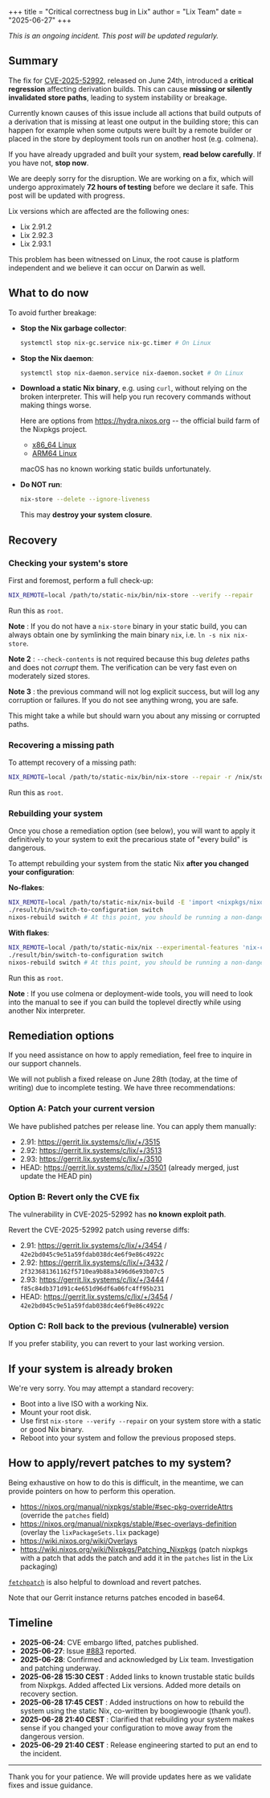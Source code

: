 +++
title = "Critical correctness bug in Lix"
author = "Lix Team"
date = "2025-06-27"
+++

*This is an ongoing incident. This post will be updated regularly.*

## Summary

The fix for [CVE-2025-52992](https://nvd.nist.gov/vuln/detail/CVE-2025-52992), released on June 24th, introduced a **critical regression** affecting derivation builds. This can cause **missing or silently invalidated store paths**, leading to system instability or breakage. 

Currently known causes of this issue include all actions that build outputs of a derivation that is missing at least one output in the building store; this can happen for example when some outputs were built by a remote builder or placed in the store by deployment tools run on another host (e.g. colmena).

If you have already upgraded and built your system, **read below carefully**. If you have not, **stop now**.

We are deeply sorry for the disruption. We are working on a fix, which will undergo approximately **72 hours of testing** before we declare it safe. This post will be updated with progress.

Lix versions which are affected are the following ones:

- Lix 2.91.2
- Lix 2.92.3
- Lix 2.93.1

This problem has been witnessed on Linux, the root cause is platform independent and we believe it can occur on Darwin as well.

## What to do now

To avoid further breakage:

* **Stop the Nix garbage collector**:

  ```bash
  systemctl stop nix-gc.service nix-gc.timer # On Linux
  ```

* **Stop the Nix daemon**:

  ```bash
  systemctl stop nix-daemon.service nix-daemon.socket # On Linux
  ```

* **Download a static Nix binary**, e.g. using `curl`, without relying on the broken interpreter. This will help you run recovery commands without making things worse.

  Here are options from https://hydra.nixos.org -- the official build farm of the Nixpkgs project.
  
  - [x86_64 Linux](https://hydra.nixos.org/job/nixpkgs/trunk/lixStatic.x86_64-linux/latest/download-by-type/file/binary-dist)
  - [ARM64 Linux](https://hydra.nixos.org/job/nixpkgs/trunk/lixStatic.aarch64-linux/latest/download-by-type/file/binary-dist)
  
  macOS has no known working static builds unfortunately.

* **Do NOT run**:

  ```bash
  nix-store --delete --ignore-liveness
  ```

  This may **destroy your system closure**.

## Recovery

### Checking your system's store

First and foremost, perform a full check-up:
```bash
NIX_REMOTE=local /path/to/static-nix/bin/nix-store --verify --repair
```

Run this as `root`.

**Note** : If you do not have a `nix-store` binary in your static build, you can always obtain one by symlinking the main binary `nix`, i.e. `ln -s nix nix-store`.

**Note 2** : `--check-contents` is not required because this bug *deletes* paths and does not *corrupt* them. The verification can be very fast even on moderately sized stores.

**Note 3** : the previous command will not log explicit success, but will log any corruption or failures. If you do not see anything wrong, you are safe.

This might take a while but should warn you about any missing or corrupted paths.

### Recovering a missing path

To attempt recovery of a missing path:

```bash
NIX_REMOTE=local /path/to/static-nix/bin/nix-store --repair -r /nix/store/xxxx-path
```

Run this as `root`.

### Rebuilding your system

Once you chose a remediation option (see below), you will want to apply it definitively to your system to exit the precarious state of "every build" is dangerous.

To attempt rebuilding your system from the static Nix **after you changed your configuration**:

**No-flakes**:

```bash
NIX_REMOTE=local /path/to/static-nix/nix-build -E 'import <nixpkgs/nixos> {}' -A system
./result/bin/switch-to-configuration switch
nixos-rebuild switch # At this point, you should be running a non-dangerous Nix interpreter, you can rebuild your system and register it in the bootloader.
```

**With flakes**:

```bash
NIX_REMOTE=local /path/to/static-nix/nix --experimental-features 'nix-command flakes' build /path/to/nixos/flake#nixosConfigurations.myhostname.config.system.build.toplevel
./result/bin/switch-to-configuration switch
nixos-rebuild switch # At this point, you should be running a non-dangerous Nix interpreter, you can rebuild your system and register it in the bootloader.
```

Run this as `root`.

**Note** : If you use colmena or deployment-wide tools, you will need to look into the manual to see if you can build the toplevel directly while using another Nix interpreter.

## Remediation options

If you need assistance on how to apply remediation, feel free to inquire in our support channels.

We will not publish a fixed release on June 28th (today, at the time of writing) due to incomplete testing. We have three recommendations:

### Option A: Patch your current version

We have published patches per release line. You can apply them manually:

* 2.91: https://gerrit.lix.systems/c/lix/+/3515
* 2.92: https://gerrit.lix.systems/c/lix/+/3513
* 2.93: https://gerrit.lix.systems/c/lix/+/3510
* HEAD: https://gerrit.lix.systems/c/lix/+/3501 (already merged, just update the HEAD pin)

### Option B: Revert only the CVE fix

The vulnerability in CVE-2025-52992 has **no known exploit path**. 

Revert the CVE-2025-52992 patch using reverse diffs:

* 2.91: https://gerrit.lix.systems/c/lix/+/3454 / `42e2bd045c9e51a59fdab038dc4e6f9e86c4922c`
* 2.92: https://gerrit.lix.systems/c/lix/+/3432 / `2f323681361162f5710ea9b88a3496d6e93b07c5`
* 2.93: https://gerrit.lix.systems/c/lix/+/3444 / `f85c84db371d91c4e651d96df6a06fc4ff95b231`
* HEAD: https://gerrit.lix.systems/c/lix/+/3454 / `42e2bd045c9e51a59fdab038dc4e6f9e86c4922c`

### Option C: Roll back to the previous (vulnerable) version

If you prefer stability, you can revert to your last working version.

## If your system is already broken

We're very sorry. You may attempt a standard recovery:

* Boot into a live ISO with a working Nix.
* Mount your root disk.
* Use first `nix-store --verify --repair` on your system store with a static or good Nix binary.
* Reboot into your system and follow the previous proposed steps.

## How to apply/revert patches to my system?

Being exhaustive on how to do this is difficult, in the meantime, we can provide pointers on how to perform this operation.

- https://nixos.org/manual/nixpkgs/stable/#sec-pkg-overrideAttrs (override the `patches` field)
- https://nixos.org/manual/nixpkgs/stable/#sec-overlays-definition (overlay the `lixPackageSets.lix` package)
- https://wiki.nixos.org/wiki/Overlays
- https://wiki.nixos.org/wiki/Nixpkgs/Patching_Nixpkgs (patch nixpkgs with a patch that adds the patch and add it in the `patches` list in the Lix packaging)


[`fetchpatch`](https://nixos.org/manual/nixpkgs/stable/#fetchpatch) is also helpful to download and revert patches.

Note that our Gerrit instance returns patches encoded in base64.

## Timeline

* **2025-06-24**: CVE embargo lifted, patches published.
* **2025-06-27**: Issue [#883](https://git.lix.systems/lix-project/lix/issues/883) reported.
* **2025-06-28**: Confirmed and acknowledged by Lix team. Investigation and patching underway.
* **2025-06-28 15:30 CEST** : Added links to known trustable static builds from Nixpkgs. Added affected Lix versions. Added more details on recovery section.
* **2025-06-28 17:45 CEST** : Added instructions on how to rebuild the system using the static Nix, co-written by boogiewoogie (thank you!).
* **2025-06-28 21:40 CEST** : Clarified that rebuilding your system makes sense if you changed your configuration to move away from the dangerous version.
* **2025-06-29 21:40 CEST** : Release engineering started to put an end to the incident.

---

Thank you for your patience. We will provide updates here as we validate fixes and issue guidance.

